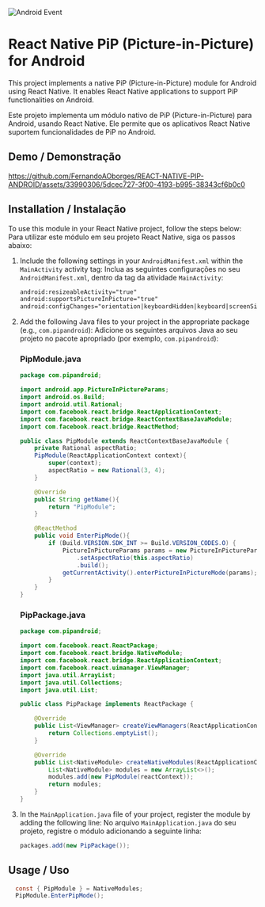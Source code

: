 ![Android Event](https://github.com/FernandoAOborges/REACT-NATIVE-PIP-ANDROID/actions/workflows/main.yml/badge.svg?event=push)

# React Native PiP (Picture-in-Picture) for Android

This project implements a native PiP (Picture-in-Picture) module for Android using React Native. It enables React Native applications to support PiP functionalities on Android.

Este projeto implementa um módulo nativo de PiP (Picture-in-Picture) para Android, usando React Native. Ele permite que os aplicativos React Native suportem funcionalidades de PiP no Android.

## Demo / Demonstração

https://github.com/FernandoAOborges/REACT-NATIVE-PIP-ANDROID/assets/33990306/5dcec727-3f00-4193-b995-38343cf6b0c0

## Installation / Instalação

To use this module in your React Native project, follow the steps below:
Para utilizar este módulo em seu projeto React Native, siga os passos abaixo:

1. Include the following settings in your `AndroidManifest.xml` within the `MainActivity` activity tag:
   Inclua as seguintes configurações no seu `AndroidManifest.xml`, dentro da tag da atividade `MainActivity`:
    ```xml
    android:resizeableActivity="true"
    android:supportsPictureInPicture="true"
    android:configChanges="orientation|keyboardHidden|keyboard|screenSize|locale|layoutDirection|fontScale|screenLayout|density|smallestScreenSize|orientation"
    ```

2. Add the following Java files to your project in the appropriate package (e.g., `com.pipandroid`):
   Adicione os seguintes arquivos Java ao seu projeto no pacote apropriado (por exemplo, `com.pipandroid`):

    ### PipModule.java
    ```java
    package com.pipandroid;

    import android.app.PictureInPictureParams;
    import android.os.Build;
    import android.util.Rational;
    import com.facebook.react.bridge.ReactApplicationContext;
    import com.facebook.react.bridge.ReactContextBaseJavaModule;
    import com.facebook.react.bridge.ReactMethod;

    public class PipModule extends ReactContextBaseJavaModule {
        private Rational aspectRatio;
        PipModule(ReactApplicationContext context){
            super(context);
            aspectRatio = new Rational(3, 4);
        }

        @Override
        public String getName(){
            return "PipModule";
        }

        @ReactMethod
        public void EnterPipMode(){
            if (Build.VERSION.SDK_INT >= Build.VERSION_CODES.O) {
                PictureInPictureParams params = new PictureInPictureParams.Builder()
                    .setAspectRatio(this.aspectRatio)
                    .build();
                getCurrentActivity().enterPictureInPictureMode(params);
            }
        }
    }
    ```

    ### PipPackage.java
    ```java
    package com.pipandroid;

    import com.facebook.react.ReactPackage;
    import com.facebook.react.bridge.NativeModule;
    import com.facebook.react.bridge.ReactApplicationContext;
    import com.facebook.react.uimanager.ViewManager;
    import java.util.ArrayList;
    import java.util.Collections;
    import java.util.List;

    public class PipPackage implements ReactPackage {

        @Override
        public List<ViewManager> createViewManagers(ReactApplicationContext reactContext) {
            return Collections.emptyList();
        }

        @Override
        public List<NativeModule> createNativeModules(ReactApplicationContext reactContext) {
            List<NativeModule> modules = new ArrayList<>();
            modules.add(new PipModule(reactContext));
            return modules;
        }
    }
    ```

3. In the `MainApplication.java` file of your project, register the module by adding the following line:
   No arquivo `MainApplication.java` do seu projeto, registre o módulo adicionando a seguinte linha:
    ```java
    packages.add(new PipPackage());
    ```

## Usage / Uso
   ```java
     const { PipModule } = NativeModules;
     PipModule.EnterPipMode();    


  

